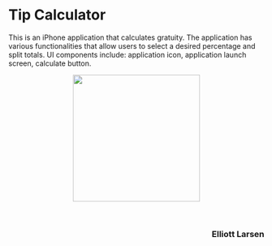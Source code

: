 # Tip Calculator

This is an iPhone application that calculates gratuity.  The application has various functionalities that allow users to select a desired percentage and split totals.  UI components include: application icon, application launch screen, calculate button.

<p align = "center">
<image src = "new_tip_calculator.gif" width = 250><br>
</p>

<br>
<h3 align= "right"> Elliott Larsen </h3>